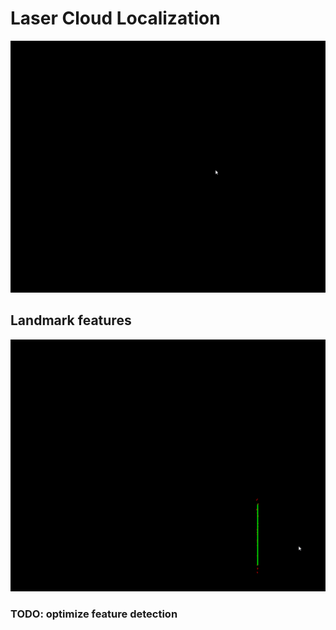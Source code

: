 # Laser Cloud Localization
![](ezgif-7-0a5c0a4831.gif)
## Landmark features
![](ezgif-2-d40ec70f81.gif)
### TODO: optimize feature detection
